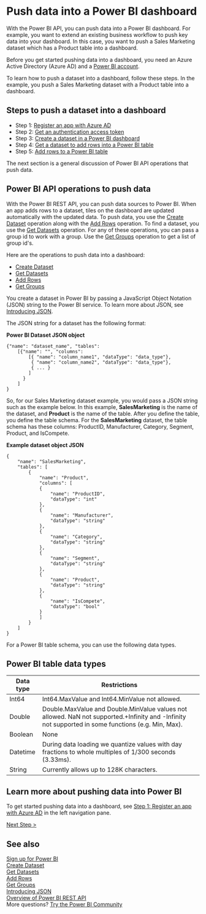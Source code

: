 <properties
   pageTitle="Push data into a dashboard"
   description="Push data into a Power BI dashboard"
   services="powerbi"
   documentationCenter=""
   authors="guyinacube"
   manager="erikre"
   backup=""
   editor=""
   tags=""
   qualityFocus="no"
   qualityDate=""/>

<tags
   ms.service="powerbi"
   ms.devlang="NA"
   ms.topic="article"
   ms.tgt_pltfrm="NA"
   ms.workload="powerbi"
   ms.date="12/07/2016"
   ms.author="asaxton"/>

# Push data into a Power BI dashboard

With the Power BI API, you can push data into a Power BI dashboard. For example, you want to extend an existing business workflow to push key data into your dashboard. In this case, you want to push a Sales Marketing dataset which has a Product table into a dashboard.

Before you get started pushing data into a dashboard, you need an Azure Active Directory (Azure AD) and a [Power BI account](powerbi-admin-free-with-custom-azure-directory.md).

To learn how to push a dataset into a dashboard, follow these steps. In the example, you push a Sales Marketing dataset with a Product table into a dashboard.

## Steps to push a dataset into a dashboard

- Step 1: [Register an app with Azure AD](powerbi-developer-walkthrough-push-data-register-app-with-azure-ad.md)
- Step 2: [Get an authentication access token](powerbi-developer-walkthrough-push-data-get-token.md)
- Step 3: [Create a dataset in a Power BI dashboard](powerbi-developer-walkthrough-push-data-create-dataset.md)
- Step 4: [Get a dataset to add rows into a Power BI table](powerbi-developer-walkthrough-push-data-get-datasets.md)
- Step 5: [Add rows to a Power BI table](powerbi-developer-walkthrough-push-data-add-rows.md)

The next section is a general discussion of Power BI API operations that push data.

## Power BI API operations to push data

With the Power BI REST API, you can push data sources to Power BI. When an app adds rows to a dataset, tiles on the dashboard are updated automatically with the updated data. To push data, you use the [Create Dataset](https://msdn.microsoft.com/library/mt203562.aspx) operation along with the [Add Rows](https://msdn.microsoft.com/library/mt203561.aspx) operation. To find a dataset, you use the [Get Datasets](https://msdn.microsoft.com/library/mt203567.aspx) operation. For any of these operations, you can pass a group id to work with a group. Use the [Get Groups](https://msdn.microsoft.com/library/mt243842.aspx) operation to get a list of group id's.

Here are the operations to push data into a dashboard:

- [Create Dataset](https://msdn.microsoft.com/library/mt203562.aspx)
- [Get Datasets](https://msdn.microsoft.com/library/mt203567.aspx)
- [Add Rows](https://msdn.microsoft.com/library/mt203561.aspx)
- [Get Groups](https://msdn.microsoft.com/library/mt243842.aspx)

You create a dataset in Power BI by passing a JavaScript Object Notation (JSON) string to the Power BI service. To learn more about JSON, see [Introducing JSON](http://json.org/).

The JSON string for a dataset has the following format:

**Power BI Dataset JSON object**

	{"name": "dataset_name", "tables":
	    [{"name": "", "columns":
	        [{ "name": "column_name1", "dataType": "data_type"},
	         { "name": "column_name2", "dataType": "data_type"},
	         { ... }
	        ]
	      }
	    ]
	}

So, for our Sales Marketing dataset example, you would pass a JSON string such as the example below. In this example, **SalesMarketing** is the name of the dataset, and **Product** is the name of the table. After you define the table, you define the table schema. For the **SalesMarketing** dataset, the table schema has these columns: ProductID, Manufacturer, Category, Segment, Product, and IsCompete.

**Example dataset object JSON**

	{
	    "name": "SalesMarketing",
	    "tables": [
	        {
	            "name": "Product",
	            "columns": [
	            {
	                "name": "ProductID",
	                "dataType": "int"
	            },
	            {
	                "name": "Manufacturer",
	                "dataType": "string"
	            },
	            {
	                "name": "Category",
	                "dataType": "string"
	            },
	            {
	                "name": "Segment",
	                "dataType": "string"
	            },
	            {
	                "name": "Product",
	                "dataType": "string"
	            },
	            {
	                "name": "IsCompete",
	                "dataType": "bool"
	            }
	            ]
	        }
	    ]
	}

For a Power BI table schema, you can use the following data types.

## Power BI table data types

|**Data type**|**Restrictions**
|---|---
|Int64|Int64.MaxValue and Int64.MinValue not allowed.
|Double|Double.MaxValue and Double.MinValue values not allowed. NaN not supported.+Infinity and -Infinity not supported in some functions (e.g. Min, Max).
|Boolean|None
|Datetime|During data loading we quantize values with day fractions to whole multiples of 1/300 seconds (3.33ms).
|String|Currently allows up to 128K characters.


## Learn more about pushing data into Power BI

To get started pushing data into a dashboard, see [Step 1: Register an app with Azure AD](powerbi-developer-walkthrough-push-data-register-app-with-azure-ad.md) in the left navigation pane.

[Next Step >](powerbi-developer-walkthrough-push-data-register-app-with-azure-ad.md)

## See also

[Sign up for Power BI](powerbi-admin-free-with-custom-azure-directory.md)  
[Create Dataset](https://msdn.microsoft.com/library/mt203562.aspx)  
[Get Datasets](https://msdn.microsoft.com/library/mt203567.aspx)  
[Add Rows](https://msdn.microsoft.com/library/mt203561.aspx)  
[Get Groups](https://msdn.microsoft.com/library/mt243842.aspx)  
[Introducing JSON](http://json.org/)  
[Overview of Power BI REST API](powerbi-developer-overview-of-power-bi-rest-api.md)  
More questions? [Try the Power BI Community](http://community.powerbi.com/)